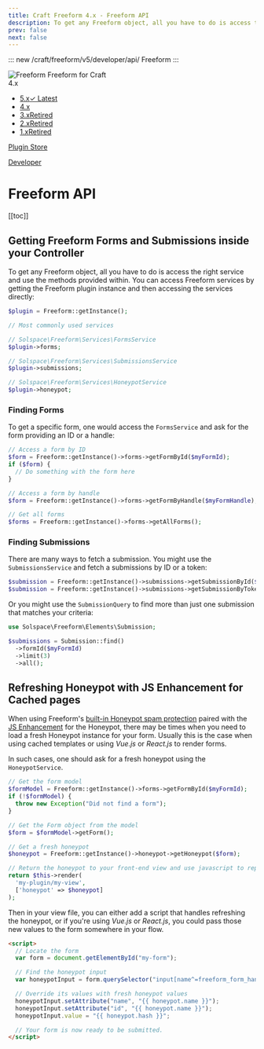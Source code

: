 ```yaml
---
title: Craft Freeform 4.x - Freeform API
description: To get any Freeform object, all you have to do is access the right service and use the methods provided within. You can access Freeform services by getting the Freeform plugin instance and then accessing the services directly.
prev: false
next: false
---
```


<meta property="og:image" content="https://docs.solspace.com/extras/social/craft/freeform/freeform.png" />

::: new /craft/freeform/v5/developer/api/
Freeform
:::

<div id="pr-heading">
    <img src="https://docs.solspace.com/extras/icons/products/freeform-icon.png" alt="Freeform" class="pr-image">
    <span class="pr-name">Freeform</span>
    <span class="pr-category">for Craft</span>
    <div class="pr-v-wrapper">
        <div class="pr-v">
            <span class="pr-v-v">4.x</span>
            <span class="pr-v-arrow arrow down"></span>
        </div>
        <ul class="pr-v-list">
            <li><a href="/craft/freeform/v5/">5.x<span class="pr-v-type pr-latest">✓ Latest</span></a></li>
            <li><a href="/craft/freeform/v4/">4.x</a></li>
            <li><a href="/craft/freeform/v3/">3.x<span class="pr-v-type pr-retired">Retired</span></a></li>
            <li><a href="/craft/freeform/v2/">2.x<span class="pr-v-type pr-retired">Retired</span></a></li>
            <li><a href="/craft/freeform/v1/">1.x<span class="pr-v-type pr-retired">Retired</span></a></li>
        </ul>
    </div>
    <div class="pr-buy">
        <a href="https://plugins.craftcms.com/freeform" class="button button-blue"><span class="external-url">Plugin Store</span></a>
    </div>
</div>

<span class="page-section"><a href="/craft/freeform/v4/developer/">Developer</a></span>

# Freeform API


[[toc]]


## Getting Freeform Forms and Submissions inside your Controller

To get any Freeform object, all you have to do is access the right service and use the methods provided within. You can access Freeform services by getting the Freeform plugin instance and then accessing the services directly:

``` php
$plugin = Freeform::getInstance();

// Most commonly used services

// Solspace\Freeform\Services\FormsService
$plugin->forms;

// Solspace\Freeform\Services\SubmissionsService
$plugin->submissions;

// Solspace\Freeform\Services\HoneypotService
$plugin->honeypot;
```

### Finding Forms

To get a specific form, one would access the `FormsService` and ask for the form providing an ID or a handle:

``` php
// Access a form by ID
$form = Freeform::getInstance()->forms->getFormById($myFormId);
if ($form) {
  // Do something with the form here
}

// Access a form by handle
$form = Freeform::getInstance()->forms->getFormByHandle($myFormHandle);

// Get all forms
$forms = Freeform::getInstance()->forms->getAllForms();
```

### Finding Submissions

There are many ways to fetch a submission. You might use the `SubmissionsService` and fetch a submissions by ID or a token:

``` php
$submission = Freeform::getInstance()->submissions->getSubmissionById($myId);
$submission = Freeform::getInstance()->submissions->getSubmissionByToken($myToken);
```

Or you might use the `SubmissionQuery` to find more than just one submission that matches your criteria:

``` php
use Solspace\Freeform\Elements\Submission;

$submissions = Submission::find()
  ->formId($myFormId)
  ->limit(3)
  ->all();
```


## Refreshing Honeypot with JS Enhancement for Cached pages

When using Freeform's [built-in Honeypot spam protection](../overview/spam-protection.md) paired with the [JS Enhancement](../overview/spam-protection.md#javascript-enhancement) for the Honeypot, there may be times when you need to load a fresh Honeypot instance for your form. Usually this is the case when using cached templates or using _Vue.js_ or _React.js_ to render forms.

In such cases, one should ask for a fresh honeypot using the `HoneypotService`.

``` php
// Get the form model
$formModel = Freeform::getInstance()->forms->getFormById($myFormId);
if (!$formModel) {
  throw new Exception("Did not find a form");
}

// Get the Form object from the model
$form = $formModel->getForm();

// Get a fresh honeypot
$honeypot = Freeform::getInstance()->honeypot->getHoneypot($form);

// Return the honeypot to your front-end view and use javascript to replace the values
return $this->render(
  'my-plugin/my-view',
  ['honeypot' => $honeypot]
);
```

Then in your view file, you can either add a script that handles refreshing the honeypot, or if you're using _Vue.js_ or _React.js_, you could pass those new values to the form somewhere in your flow.

``` html
<script>
  // Locate the form
  var form = document.getElementById("my-form");

  // Find the honeypot input
  var honeypotInput = form.querySelector("input[name^=freeform_form_handle_]");

  // Override its values with fresh honeypot values
  honeypotInput.setAttribute("name", "{{ honeypot.name }}");
  honeypotInput.setAttribute("id", "{{ honeypot.name }}");
  honeypotInput.value = "{{ honeypot.hash }}";

  // Your form is now ready to be submitted.
</script>
```